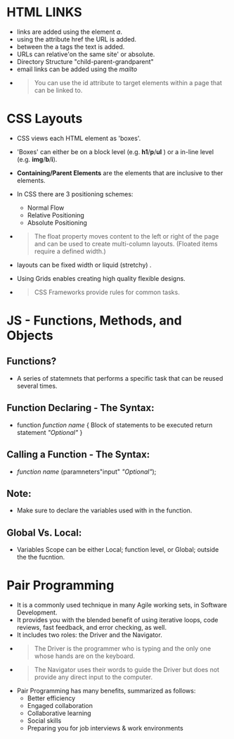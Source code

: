 # HTML LINKS
- links are added using the element *a*.
- using the attribute href the URL is added.
- between the a tags the text is added.
- URLs can relative'on the same site' or absolute.
- Directory Structure "child-parent-grandparent"
- email links can be added using the *mailto*
- > You can use the id attribute to target elements within
a page that can be linked to.

# CSS Layouts
- CSS views each HTML element as 'boxes'.
- 'Boxes' can either be on a block level (e.g. **h1**/**p**/**ul** ) or a in-line level (e.g. **img**/**b**/**i**). 
- **Containing/Parent Elements** are the elements that are inclusive to ther elements.
- In CSS there are 3 positioning schemes:
  - Normal Flow
  - Relative Positioning
  - Absolute Positioning
- >The float property moves content to the left or right
of the page and can be used to create multi-column
layouts. (Floated items require a defined width.)

- layouts can be fixed width or liquid (stretchy) .
- Using Grids enables creating high quality flexible designs.
- > CSS Frameworks provide rules for common tasks.


# JS - Functions, Methods, and Objects

## Functions?
- A series of statemnets that performs a specific task that can be reused several times.

## Function Declaring - The Syntax:
  - function *function name* {
    Block of statements to be executed
    return statement *"Optional"*
  }

## Calling a Function - The Syntax:
  - *function name* (paramneters"input" *"Optional"*);

## Note:
- Make sure to declare the variables used with in the function. 

## Global Vs. Local:
- Variables Scope can be either Local; function level, or Global; outside the the fucntion.

# Pair Programming
- It is a commonly used technique in many Agile working sets, in Software Development.
- It provides you with the blended benefit of using iterative loops, code reviews, fast feedback, and error checking, as well.
- It includes two roles: the Driver and the Navigator.
- >The Driver is the programmer who is typing and the only one whose hands are on the keyboard.
- >The Navigator uses their words to guide the Driver but does not provide any direct input to the computer. 
- Pair Programming has many benefits, summarized as follows:
   - Better efficiency
   - Engaged collaboration
   - Collaborative learning
   - Social skills
   - Preparing you for job interviews & work environments
